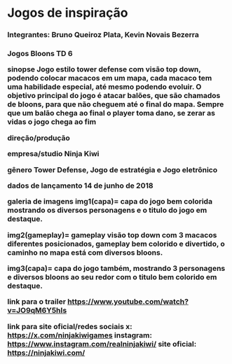 # Jogos de inspiração
<h3> Integrantes: Bruno Queiroz Plata,
 Kevin Novais Bezerra<h3>

Jogos
Bloons TD 6

sinopse 
Jogo estilo tower defense com visão top down, podendo colocar macacos em um mapa, cada macaco tem uma habilidade especial, até mesmo podendo evoluir. O objetivo principal do jogo é atacar balões, que são chamados de bloons, para que não cheguem até o final do mapa. Sempre que um balão chega ao final o player toma dano, se zerar as vidas o jogo chega ao fim

direção/produção


empresa/studio
Ninja Kiwi

gênero
Tower Defense, Jogo de estratégia e Jogo eletrônico

dados de lançamento
14 de junho de 2018

galeria de imagens
img1(capa)= capa do jogo bem colorida mostrando os diversos personagens e o titulo do jogo em destaque.

img2(gameplay)= gameplay visão top down com 3 macacos diferentes posicionados, gameplay bem colorido e divertido, o caminho no mapa está com diversos bloons.

img3(capa)= capa do jogo também, mostrando 3 personagens e diversos bloons ao seu redor com o titulo bem colorido em destaque.

link para o trailer
https://www.youtube.com/watch?v=JO9qM6Y5hIs

link para site oficial/redes sociais
x: https://x.com/ninjakiwigames 
instagram: https://www.instagram.com/realninjakiwi/ 
site oficial: https://ninjakiwi.com/

